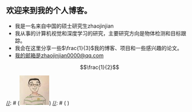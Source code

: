 <!--
.. title: 欢迎来到我的个人博客!
.. slug: welcome-to-my-blog
.. date: 2021-03-20 16:01:18 UTC+08:00
.. tags: 
.. category: 
.. link: 
.. description: I will show you what this website is for
.. type: text
.. has_math: true
-->


## 欢迎来到我的个人博客。
- 我是一名来自中国的硕士研究生zhaojinjian
- 我从事的计算机视觉和深度学习的研究，主要研究方向是物体检测和目标跟踪。
- 我会在这里分享一些$\frac{1}{3}$我的博客、项目和一些感兴趣的论文。
- 我的邮箱是zhaojinjian0000@qq.com

$$\frac{1}{2}$$

[//]: # (<span><div style="text-align: center;">)
[//]: # (![zhaojinjian0000](/images/zhaojinjian0000.thumbnail.jpg))
[//]: # ( </div></span>)


